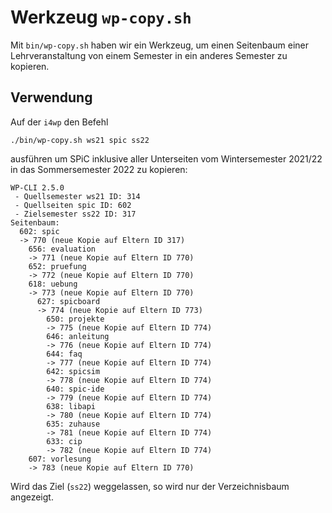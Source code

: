Werkzeug `wp-copy.sh`
=====================

Mit `bin/wp-copy.sh` haben wir ein Werkzeug, um einen Seitenbaum einer
Lehrveranstaltung von einem Semester in ein anderes Semester zu kopieren.

Verwendung
----------

Auf der `i4wp` den Befehl

    ./bin/wp-copy.sh ws21 spic ss22

ausführen um SPiC inklusive aller Unterseiten vom Wintersemester 2021/22
in das Sommersemester 2022 zu kopieren:

    WP-CLI 2.5.0
     - Quellsemester ws21 ID: 314
     - Quellseiten spic ID: 602
     - Zielsemester ss22 ID: 317
    Seitenbaum:
      602: spic
      -> 770 (neue Kopie auf Eltern ID 317)
        656: evaluation
        -> 771 (neue Kopie auf Eltern ID 770)
        652: pruefung
        -> 772 (neue Kopie auf Eltern ID 770)
        618: uebung
        -> 773 (neue Kopie auf Eltern ID 770)
          627: spicboard
          -> 774 (neue Kopie auf Eltern ID 773)
            650: projekte
            -> 775 (neue Kopie auf Eltern ID 774)
            646: anleitung
            -> 776 (neue Kopie auf Eltern ID 774)
            644: faq
            -> 777 (neue Kopie auf Eltern ID 774)
            642: spicsim
            -> 778 (neue Kopie auf Eltern ID 774)
            640: spic-ide
            -> 779 (neue Kopie auf Eltern ID 774)
            638: libapi
            -> 780 (neue Kopie auf Eltern ID 774)
            635: zuhause
            -> 781 (neue Kopie auf Eltern ID 774)
            633: cip
            -> 782 (neue Kopie auf Eltern ID 774)
        607: vorlesung
        -> 783 (neue Kopie auf Eltern ID 770)

Wird das Ziel (`ss22`) weggelassen, so wird nur der Verzeichnisbaum angezeigt.
